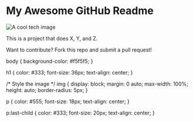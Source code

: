 
<head>
  <link rel="stylesheet" type="text/css" href="style.css">
</head>

<body>
  <h1>My Awesome GitHub Readme</h1>
  <img src="https://placeimg.com/640/480/tech" alt="A cool tech image">
  <p>This is a project that does X, Y, and Z.</p>
  <p>Want to contribute? Fork this repo and submit a pull request!</p>
</body>

body {
  background-color: #f5f5f5;
}


h1 {
  color: #333;
  font-size: 36px;
  text-align: center;
}

/* Style the image */
img {
  display: block;
  margin: 0 auto;
  max-width: 100%;
  height: auto;
  border-radius: 5px;
}


p {
  color: #555;
  font-size: 18px;
  text-align: center;
}


p:last-child {
  color: #333;
  font-size: 20px;
  text-align: center;
}


